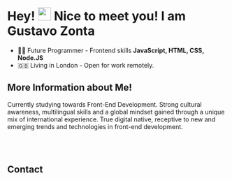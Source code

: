 


<h1 align="left">Hey! <img src="https://raw.githubusercontent.com/kaueMarques/kaueMarques/master/hi.gif" height="30px"> Nice to meet you! I am Gustavo Zonta </h1>

- 👨‍💻 Future Programmer - Frontend skills **JavaScript, HTML, CSS, Node.JS**
- 🇬🇧 Living in London - Open for work remotely.


## More Information about Me!

  Currently studying towards Front-End Development. Strong cultural awareness, multilingual skills and a global mindset gained through a unique mix of international experience. True digital native, receptive to new and emerging trends and technologies in front-end development.

<br><br>

## Contact

<p align="center" style="background:blue">

<a href="https://www.linkedin.com/in/gustavo-paseto-zonta-85ba3bb9/" target="_blank">
        <ion-icon name="logo-linkedin"></ion-icon> 
</a>
<a href="https://www.instagram.com/gustavozonta/" target="_blank">
        <ion-icon name="logo-instagram"></ion-icon>
</a>
